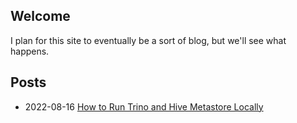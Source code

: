 ## Welcome
I plan for this site to eventually be a sort of blog, but we'll see what happens.

## Posts
 * 2022-08-16 [How to Run Trino and Hive Metastore Locally](posts/running-trino-and-hive-metastore-locally.md)
